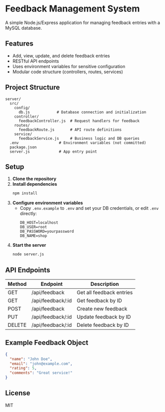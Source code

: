 # Feedback Management System

A simple Node.js/Express application for managing feedback entries with a MySQL database.

## Features
- Add, view, update, and delete feedback entries
- RESTful API endpoints
- Uses environment variables for sensitive configuration
- Modular code structure (controllers, routes, services)

## Project Structure
```
server/
  src/
    config/
      db.js            # Database connection and initialization
    controller/
      feedbackController.js  # Request handlers for feedback
    routes/
      feedbackRoute.js       # API route definitions
    service/
      feedbackService.js     # Business logic and DB queries
  .env                  # Environment variables (not committed)
  package.json
  server.js             # App entry point
```

## Setup
1. **Clone the repository**
2. **Install dependencies**
   ```sh
   npm install
   ```
3. **Configure environment variables**
   - Copy `.env.example` to `.env` and set your DB credentials, or edit `.env` directly:
     ```env
     DB_HOST=localhost
     DB_USER=root
     DB_PASSWORD=yourpassword
     DB_NAME=shop
     ```
4. **Start the server**
   ```sh
   node server.js
   ```

## API Endpoints
| Method | Endpoint        | Description                |
|--------|----------------|----------------------------|
| GET    | /api/feedback  | Get all feedback entries   |
| GET    | /api/feedback/:id | Get feedback by ID      |
| POST   | /api/feedback  | Create new feedback        |
| PUT    | /api/feedback/:id | Update feedback by ID   |
| DELETE | /api/feedback/:id | Delete feedback by ID   |

## Example Feedback Object
```json
{
  "name": "John Doe",
  "email": "john@example.com",
  "rating": 5,
  "comments": "Great service!"
}
```

## License
MIT
